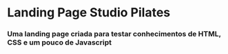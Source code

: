 # Landing Page Studio Pilates

### Uma landing page criada para testar conhecimentos de HTML, CSS e um pouco de Javascript
